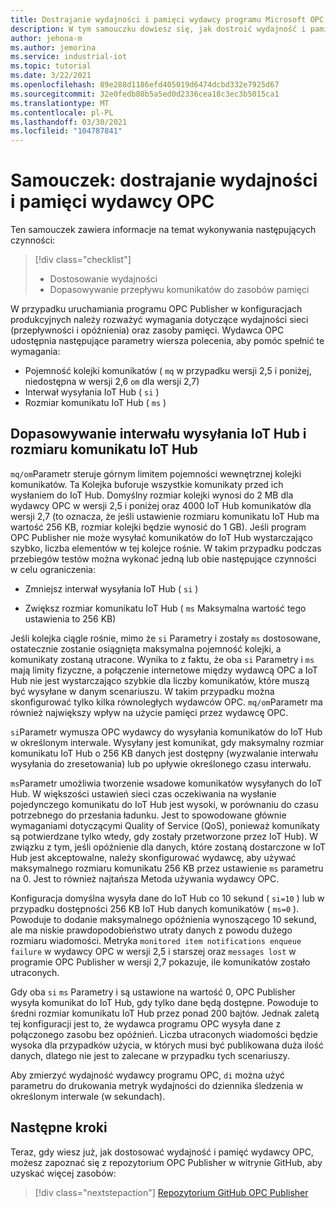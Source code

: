 ```yaml
---
title: Dostrajanie wydajności i pamięci wydawcy programu Microsoft OPC
description: W tym samouczku dowiesz się, jak dostroić wydajność i pamięć wydawcy OPC.
author: jehona-m
ms.author: jemorina
ms.service: industrial-iot
ms.topic: tutorial
ms.date: 3/22/2021
ms.openlocfilehash: 89e288d1186efd405019d6474dcbd332e7925d67
ms.sourcegitcommit: 32e0fedb80b5a5ed0d2336cea18c3ec3b5015ca1
ms.translationtype: MT
ms.contentlocale: pl-PL
ms.lasthandoff: 03/30/2021
ms.locfileid: "104787841"
---
```

# <a name="tutorial-tune-the-opc-publisher-performance-and-memory"></a>Samouczek: dostrajanie wydajności i pamięci wydawcy OPC

Ten samouczek zawiera informacje na temat wykonywania następujących czynności:

> [!div class="checklist"]
> * Dostosowanie wydajności
> * Dopasowywanie przepływu komunikatów do zasobów pamięci

W przypadku uruchamiania programu OPC Publisher w konfiguracjach produkcyjnych należy rozważyć wymagania dotyczące wydajności sieci (przepływności i opóźnienia) oraz zasoby pamięci. Wydawca OPC udostępnia następujące parametry wiersza polecenia, aby pomóc spełnić te wymagania:

* Pojemność kolejki komunikatów ( `mq` w przypadku wersji 2,5 i poniżej, niedostępna w wersji 2,6 `om` dla wersji 2,7)
* Interwał wysyłania IoT Hub ( `si` )
* Rozmiar komunikatu IoT Hub ( `ms` )

## <a name="adjusting-iot-hub-send-interval-and-iot-hub-message-size"></a>Dopasowywanie interwału wysyłania IoT Hub i rozmiaru komunikatu IoT Hub

`mq/om`Parametr steruje górnym limitem pojemności wewnętrznej kolejki komunikatów. Ta Kolejka buforuje wszystkie komunikaty przed ich wysłaniem do IoT Hub. Domyślny rozmiar kolejki wynosi do 2 MB dla wydawcy OPC w wersji 2,5 i poniżej oraz 4000 IoT Hub komunikatów dla wersji 2,7 (to oznacza, że jeśli ustawienie rozmiaru komunikatu IoT Hub ma wartość 256 KB, rozmiar kolejki będzie wynosić do 1 GB). Jeśli program OPC Publisher nie może wysyłać komunikatów do IoT Hub wystarczająco szybko, liczba elementów w tej kolejce rośnie. W takim przypadku podczas przebiegów testów można wykonać jedną lub obie następujące czynności w celu ograniczenia:

* Zmniejsz interwał wysyłania IoT Hub ( `si` )

* Zwiększ rozmiar komunikatu IoT Hub ( `ms` Maksymalna wartość tego ustawienia to 256 KB)

Jeśli kolejka ciągle rośnie, mimo że `si` Parametry i zostały `ms` dostosowane, ostatecznie zostanie osiągnięta maksymalna pojemność kolejki, a komunikaty zostaną utracone. Wynika to z faktu, że oba `si` Parametry i `ms` mają limity fizyczne, a połączenie internetowe między wydawcą OPC a IoT Hub nie jest wystarczająco szybkie dla liczby komunikatów, które muszą być wysyłane w danym scenariuszu. W takim przypadku można skonfigurować tylko kilka równoległych wydawców OPC. `mq/om`Parametr ma również największy wpływ na użycie pamięci przez wydawcę OPC. 

`si`Parametr wymusza OPC wydawcy do wysyłania komunikatów do IoT Hub w określonym interwale. Wysyłany jest komunikat, gdy maksymalny rozmiar komunikatu IoT Hub o 256 KB danych jest dostępny (wyzwalanie interwału wysyłania do zresetowania) lub po upływie określonego czasu interwału.

`ms`Parametr umożliwia tworzenie wsadowe komunikatów wysyłanych do IoT Hub. W większości ustawień sieci czas oczekiwania na wysłanie pojedynczego komunikatu do IoT Hub jest wysoki, w porównaniu do czasu potrzebnego do przesłania ładunku. Jest to spowodowane głównie wymaganiami dotyczącymi Quality of Service (QoS), ponieważ komunikaty są potwierdzane tylko wtedy, gdy zostały przetworzone przez IoT Hub). W związku z tym, jeśli opóźnienie dla danych, które zostaną dostarczone w IoT Hub jest akceptowalne, należy skonfigurować wydawcę, aby używać maksymalnego rozmiaru komunikatu 256 KB przez ustawienie `ms` parametru na 0. Jest to również najtańsza Metoda używania wydawcy OPC.

Konfiguracja domyślna wysyła dane do IoT Hub co 10 sekund ( `si=10` ) lub w przypadku dostępności 256 KB IoT Hub danych komunikatów ( `ms=0` ). Powoduje to dodanie maksymalnego opóźnienia wynoszącego 10 sekund, ale ma niskie prawdopodobieństwo utraty danych z powodu dużego rozmiaru wiadomości. Metryka `monitored item notifications enqueue failure`  w wydawcy OPC w wersji 2,5 i starszej oraz `messages lost` w programie OPC Publisher w wersji 2,7 pokazuje, ile komunikatów zostało utraconych.

Gdy oba `si` `ms` Parametry i są ustawione na wartość 0, OPC Publisher wysyła komunikat do IoT Hub, gdy tylko dane będą dostępne. Powoduje to średni rozmiar komunikatu IoT Hub przez ponad 200 bajtów. Jednak zaletą tej konfiguracji jest to, że wydawca programu OPC wysyła dane z połączonego zasobu bez opóźnień. Liczba utraconych wiadomości będzie wysoka dla przypadków użycia, w których musi być publikowana duża ilość danych, dlatego nie jest to zalecane w przypadku tych scenariuszy.

Aby zmierzyć wydajność wydawcy programu OPC, `di` można użyć parametru do drukowania metryk wydajności do dziennika śledzenia w określonym interwale (w sekundach).

## <a name="next-steps"></a>Następne kroki
Teraz, gdy wiesz już, jak dostosować wydajność i pamięć wydawcy OPC, możesz zapoznać się z repozytorium OPC Publisher w witrynie GitHub, aby uzyskać więcej zasobów:

> [!div class="nextstepaction"]
> [Repozytorium GitHub OPC Publisher](https://github.com/Azure/Industrial-IoT)